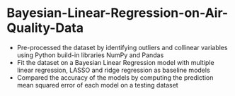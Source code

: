 # Bayesian-Linear-Regression-on-Air-Quality-Data
- Pre-processed the dataset by identifying outliers and collinear variables using Python build-in libraries NumPy and Pandas
- Fit the dataset on a Bayesian Linear Regression model with multiple linear regression, LASSO and ridge regression as baseline models
- Compared the accuracy of the models by computing the prediction mean squared error of each model on a testing dataset
